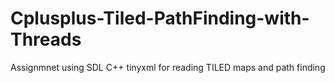Cplusplus-Tiled-PathFinding-with-Threads
========================================

Assignmnet using SDL C++ tinyxml for reading TILED maps and path finding
